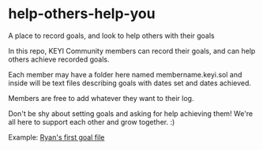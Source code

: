 # help-others-help-you
A place to record goals, and look to help others with their goals


In this repo, KEYI Community members can record their goals, and can help others achieve recorded goals.

Each member may have a folder here named membername.keyi.sol and inside will be text files describing goals with dates set and dates achieved. 

Members are free to add whatever they want to their log.

Don't be shy about setting goals and asking for help achieving them! We're all here to support each other and grow together. :)


Example: [Ryan's first goal file](ryan.keyi.sol/2024-08-30-goals.md)
